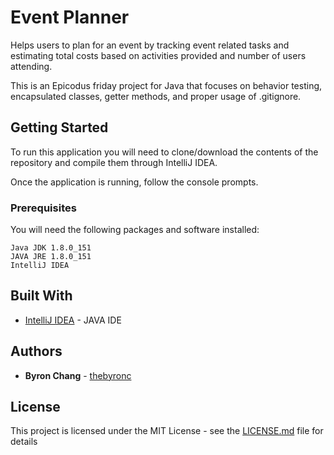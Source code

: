 # Event Planner

Helps users to plan for an event by tracking event related tasks and estimating total costs based on activities provided and number of users attending.

This is an Epicodus friday project for Java that focuses on behavior testing, encapsulated classes, getter methods, and proper usage of .gitignore.

## Getting Started

To run this application you will need to clone/download the contents of the repository and compile them through IntelliJ IDEA. 

Once the application is running, follow the console prompts.

### Prerequisites

You will need the following packages and software installed:

```
Java JDK 1.8.0_151
JAVA JRE 1.8.0_151
IntelliJ IDEA
```

## Built With

* [IntelliJ IDEA](https://www.jetbrains.com/idea/) - JAVA IDE

## Authors

* **Byron Chang** - [thebyronc](https://github.com/thebyronc/)

## License

This project is licensed under the MIT License - see the [LICENSE.md](LICENSE.md) file for details

